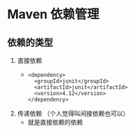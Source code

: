 # Maven 依赖管理
## 依赖的类型
1. 直接依赖
   - ```
     <dependency>
       <groupId>junit</groupId>
       <artifactId>junit</artifactId>
       <version>4.12</version>
     </dependency>
     ```
2. 传递依赖 （个人觉得叫间接依赖也可以）
   - 就是直接依赖的依赖
